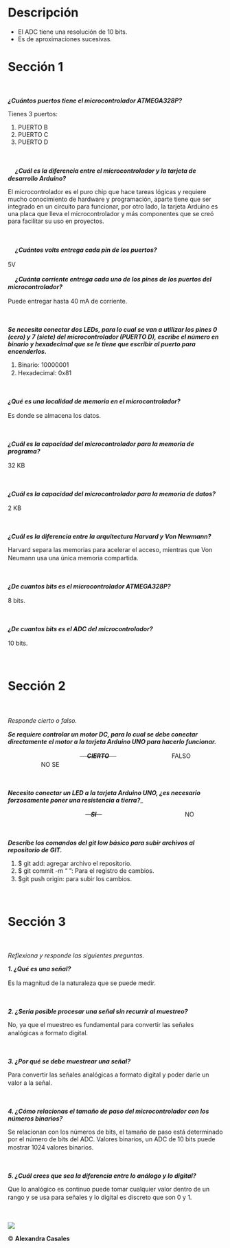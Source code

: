 # Descripción
- El ADC tiene una resolución de 10 bits.
- Es de aproximaciones sucesivas.
  
# 
# Sección 1
  ㅤ
  
__***¿Cuántos puertos tiene el microcontrolador ATMEGA328P?***__

Tienes 3 puertos:
1.	PUERTO B
2.	PUERTO C
3.	PUERTO D

   
ㅤ

ㅤ
__***¿Cuál es la diferencia entre el microcontrolador y la tarjeta de desarrollo Arduino?***__

El microcontrolador es el puro chip que hace tareas lógicas y requiere mucho 
conocimiento de hardware y programación, aparte tiene que ser integrado en un 
circuito para funcionar, por otro lado, la tarjeta Arduino es una placa que lleva 
el microcontrolador y más componentes que se creó para facilitar su uso en proyectos.

ㅤ

ㅤ
__***¿Cuántos volts entrega cada pin de los puertos?***__

5V
ㅤ


ㅤ
__***¿Cuánta corriente entrega cada uno de los pines de los puertos del microcontrolador?***__

Puede entregar hasta 40 mA de corriente.
ㅤ

ㅤ

__***Se necesita conectar dos LEDs, para lo cual se van a utilizar los pines 0 (cero) y 7 (siete) del microcontrolador (PUERTO D), 
escribe el número en binario y hexadecimal que se le tiene que escribir al puerto para encenderlos.***__
1.	Binario: 10000001
2.	Hexadecimal: 0x81
ㅤ

ㅤ

__***¿Qué es una localidad de memoria en el microcontrolador?***__

Es donde se almacena los datos.
ㅤ

ㅤ

__***¿Cuál es la capacidad del microcontrolador para la memoria de programa?***__

32 KB
ㅤ

ㅤ

__***¿Cuál es la capacidad del microcontrolador para la memoria de datos?***__

2 KB
ㅤ

ㅤ

__***¿Cuál es la diferencia entre la arquitectura Harvard y Von Newmann?***__

Harvard separa las memorias para acelerar el acceso, mientras que Von Neumann usa una única memoria compartida.
ㅤ

ㅤ

__***¿De cuantos bits es el microcontrolador ATMEGA328P?***__

8 bits.
ㅤ

ㅤ

__***¿De cuantos bits es el ADC del microcontrolador?***__

10 bits.
ㅤ

ㅤ

#
# Sección 2
ㅤ

_Responde cierto o falso._
ㅤ

__***Se requiere controlar un motor DC, para lo cual se debe conectar directamente el motor a la tarjeta Arduino UNO para hacerlo funcionar.***__

 ㅤㅤㅤㅤㅤㅤㅤㅤㅤㅤㅤㅤㅤ<s> ㅤ***CIERTO***ㅤ </s> ㅤㅤㅤㅤㅤㅤㅤㅤㅤㅤFALSOㅤㅤㅤㅤㅤㅤㅤㅤㅤㅤㅤㅤNO SE
 ㅤ

 ㅤ
 

__***Necesito conectar un LED a la tarjeta Arduino UNO, ¿es necesario forzosamente poner una resistencia a tierra?***___

ㅤㅤㅤㅤㅤㅤㅤㅤㅤㅤㅤㅤㅤㅤ<s>ㅤ***SI***ㅤ</s>ㅤㅤㅤㅤㅤㅤㅤㅤㅤㅤㅤㅤㅤㅤㅤNO
ㅤ

ㅤ

__***Describe los comandos del git  low básico para subir archivos al repositorio de GIT.***__
1.	$ git add: agregar archivo el repositorio.
2.	$ git commit -m “ ”: Para el registro de cambios.
3.	$git push origin: para subir los cambios.
ㅤ

ㅤ

#
# Sección 3
ㅤ

_Reflexiona y responde las siguientes preguntas._

__***1.	¿Qué es una señal?***__

Es la magnitud de la naturaleza que se puede medir.
ㅤ

ㅤ

__***2.	¿Sería posible procesar una señal sin recurrir al muestreo?***__

No, ya que el muestreo es fundamental para convertir las señales analógicas a formato digital.
ㅤ

ㅤ

__***3.	¿Por qué se debe muestrear una señal?***__

Para convertir las señales analógicas a formato digital y poder darle un valor a la señal.
ㅤ

ㅤ

__***4.	¿Cómo relacionas el tamaño de paso del microcontrolador con los números binarios?***__

Se relacionan con los números de bits, el tamaño de paso está determinado por el número de bits del ADC. 
Valores binarios, un ADC de 10 bits puede mostrar 1024 valores binarios. 
ㅤ

ㅤ

__***5.	¿Cuál crees que sea la diferencia entre lo análogo y lo digital?***__

Que lo analógico es continuo puede tomar cualquier valor dentro de un rango y se usa para señales y lo digital es discreto que son 0 y 1.
ㅤ

ㅤ

![](https://allday-3d.com/images/discover/arduino/arduino_uno_rev003.png)

&copy; __Alexandra Casales__
